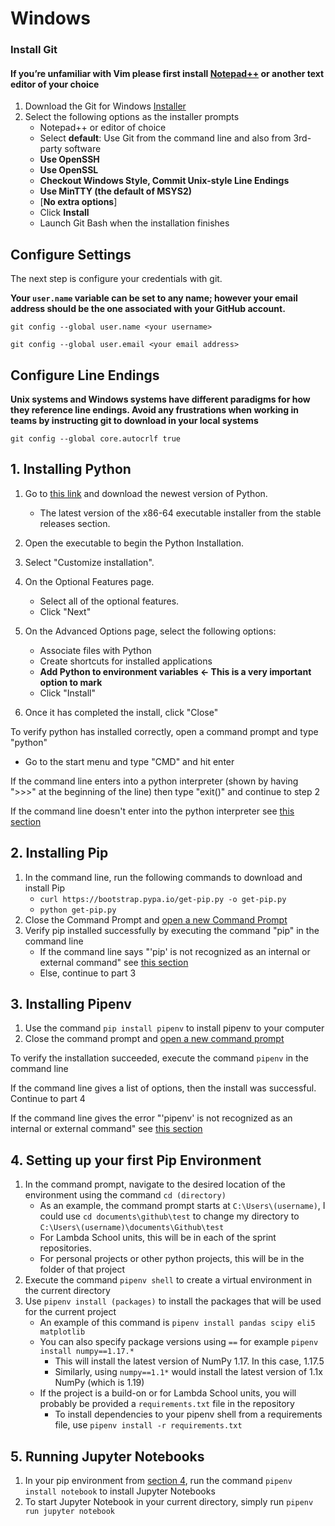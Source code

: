 # Windows

### **Install Git**

#### **If you’re unfamiliar with Vim please first install** [**Notepad++**](https://github.com/notepad-plus-plus/notepad-plus-plus/releases/download/v7.8.5/npp.7.8.5.Installer.exe) **or another text editor of your choice** <a id="if-youre-unfamiliar-with-vim-please-first-install-notepad-or-another-text-editor-of-your-choice"></a>

1. Download the Git for Windows [Installer](https://github.com/git-for-windows/git/releases/download/v2.25.1.windows.1/Git-2.25.1-32-bit.exe)​
2. Select the following options as the installer prompts
   * Notepad++ or editor of choice
   * Select **default**: Use Git from the command line and also from 3rd-party software
   * **Use OpenSSH**
   * **Use OpenSSL**
   * **Checkout Windows Style, Commit Unix-style Line Endings**
   * **Use MinTTY \(the default of MSYS2\)**
   * \[**No extra options**\]
   * Click **Install**
   * Launch Git Bash when the installation finishes

## **Configure Settings** <a id="configure-settings"></a>

The next step is configure your credentials with git.

**Your `user.name` variable can be set to any name; however your email address should be the one associated with your GitHub account.**

```text
git config --global user.name <your username>
```

```text
git config --global user.email <your email address>
```

## Configure Line Endings <a id="configure-line-endings"></a>

**Unix systems and Windows systems have different paradigms for how they reference line endings. Avoid any frustrations when working in teams  by instructing git to download in your local systems**  


```text
git config --global core.autocrlf true
```

<h2 id='InstallPython'> 1. Installing Python </h2>

1. Go to [this link](https://www.python.org/downloads/windows/) and download the newest version of Python.
   - The latest version of the x86-64 executable installer from the stable releases section.
    
2. Open the executable to begin the Python Installation.
3. Select "Customize installation".
4. On the Optional Features page.
    - Select all of the optional features.
    - Click "Next"
5. On the Advanced Options page, select the following options:
    - Associate files with Python
    - Create shortcuts for installed applications
    - <b>Add Python to environment variables <- This is a very important option to mark</b>
    - Click "Install"
6. Once it has completed the install, click "Close"
    
To verify python has installed correctly, open a command prompt and type "python"

<ul><li> <a id='opencmd'>Go to the start menu and type "CMD" and hit enter </a></li></ul> 

If the command line enters into a python interpreter (shown by having ">>>" at the beginning of the line) then type "exit()" and continue to step 2

If the command line doesn't enter into the python interpreter see <a href='#InstallPython'>this section</a>

<h2 id='InstallPip'> 2. Installing Pip </h2>

1. In the command line, run the following commands to download and install Pip<br>
    - `curl https://bootstrap.pypa.io/get-pip.py -o get-pip.py`
    - `python get-pip.py`
2. Close the Command Prompt and <a href='#opencmd'>open a new Command Prompt</a>
3. Verify pip installed successfully by executing the command "pip" in the command line
    - If the command line says "'pip' is not recognized as an internal or external command" see <a href='#InstallPip'>this section</a>
    - Else, continue to part 3
    
<h2 id='InstallPipenv'> 3. Installing Pipenv </h2>

1. Use the command `pip install pipenv` to install pipenv to your computer
2. Close the command prompt and <a href='#opencmd'> open a new command prompt</a>

To verify the installation succeeded, execute the command `pipenv` in the command line

If the command line gives a list of options, then the install was successful. Continue to part 4

If the command line gives the error "'pipenv' is not recognized as an internal or external command" see <a href='#InstallPipenv'>this section</a>

<h2 id='FirstEnv'> 4. Setting up your first Pip Environment </h2>

1. In the command prompt, navigate to the desired location of the environment using the command `cd (directory)`
    - As an example, the command prompt starts at `C:\Users\(username)`, I could use `cd documents\github\test` to change
    my directory to `C:\Users\(username)\documents\Github\test`
    - For Lambda School units, this will be in each of the sprint repositories. 
    - For personal projects or other python projects, this will be in the folder of that project    
2. Execute the command `pipenv shell` to create a virtual environment in the current directory
3. Use `pipenv install (packages)` to install the packages that will be used for the current project
    - An example of this command is `pipenv install pandas scipy eli5 matplotlib`
    - You can also specify package versions using `==` for example `pipenv install numpy==1.17.*`
        - This will install the latest version of NumPy 1.17. In this case, 1.17.5
        - Similarly, using `numpy==1.1*` would install the latest version of 1.1x NumPy (which is 1.19)
    - If the project is a build-on or for Lambda School units, you will probably be provided a `requirements.txt` file in the repository
        - To install dependencies to your pipenv shell from a requirements file, use `pipenv install -r requirements.txt`

<h2 id='JupNote'> 5. Running Jupyter Notebooks </h2>

1. In your pip environment from <a href='#FirstEnv'>section 4</a>, run the command `pipenv install notebook` to install Jupyter Notebooks
2. To start Jupyter Notebook in your current directory, simply run `pipenv run jupyter notebook`

